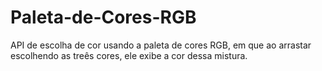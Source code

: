# Paleta-de-Cores-RGB
API de escolha de cor usando a paleta de cores RGB, em que ao arrastar escolhendo as treês cores, ele exibe a cor dessa mistura. 
